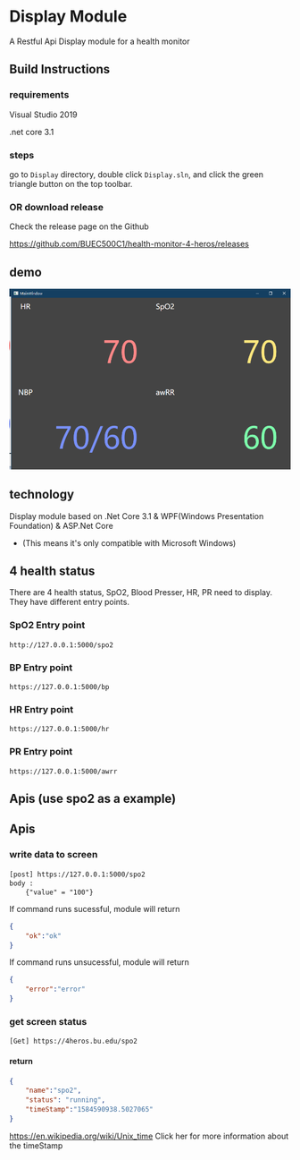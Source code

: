 # Display Module
A Restful Api Display module for a health monitor 
## Build Instructions
### requirements
Visual Studio 2019

.net core 3.1
### steps
go to `Display` directory, double click `Display.sln`, and click the green triangle button on the top toolbar.
### OR download release
Check the release page on the Github

https://github.com/BUEC500C1/health-monitor-4-heros/releases
## demo
![demo](demo.png)   
## technology
Display module based on .Net Core 3.1 & WPF(Windows Presentation Foundation) & ASP.Net Core

* (This means it's only compatible with Microsoft Windows)
## 4 health status
There are 4 health status, SpO2, Blood Presser, HR, PR need to display. They have different entry points.
### SpO2 Entry point
```url	
http://127.0.0.1:5000/spo2
```
### BP Entry point
```url	
https://127.0.0.1:5000/bp	
```
### HR Entry point	
```url
https://127.0.0.1:5000/hr
```
### PR Entry point	
```url
https://127.0.0.1:5000/awrr	
```
## Apis (use spo2 as a example)
## Apis
### write data to screen
```url
[post] https://127.0.0.1:5000/spo2
body :
	{"value" = "100"}
```
If command runs sucessful, module will return
```json
{
	"ok":"ok"
}
```

If command runs unsucessful, module will return
```json
{
	"error":"error"
}
```
### get screen status
```url
[Get] https://4heros.bu.edu/spo2
```
#### return
```json
{
	"name":"spo2",
	"status": "running",
	"timeStamp":"1584590938.5027065"
}
```
https://en.wikipedia.org/wiki/Unix_time
Click her for more information about the timeStamp
